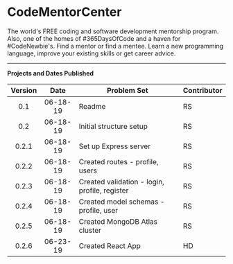 # CodeMentorCenter

The world's FREE coding and software development mentorship program. Also, one of the homes of #365DaysOfCode and a haven for #CodeNewbie's. Find a mentor or find a mentee. Learn a new programming language, improve your existing skills or get career advice.

---

**Projects and Dates Published**

| Version |   Date   | Problem Set                                   | Contributor |
| :-----: | :------: | --------------------------------------------- | ----------- |
|   0.1   | 06-18-19 | Readme                                        | RS          |
|   0.2   | 06-18-19 | Initial structure setup                       | RS          |
|  0.2.1  | 06-18-19 | Set up Express server                         | RS          |
|  0.2.2  | 06-18-19 | Created routes - profile, users               | RS          |
|  0.2.3  | 06-18-19 | Created validation - login, profile, register | RS          |
|  0.2.4  | 06-18-19 | Created model schemas - profile, user         | RS          |
|  0.2.5  | 06-18-19 | Created MongoDB Atlas cluster                 | RS          |
|  0.2.6  | 06-23-19 | Created React App                             | HD          |
